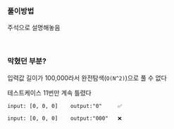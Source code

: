 ### 풀이방법

주석으로 설명해놓음

<br />

### 막혔던 부분?

입력값 길이가 100,000라서 완전탐색(`O(N^2)`)으로 풀 수 없다

테스트케이스 11번만 계속 틀렸다

```
input: [0, 0, 0]    output:"0"     ✅

input: [0, 0, 0]    output:"000"   ❌
```
